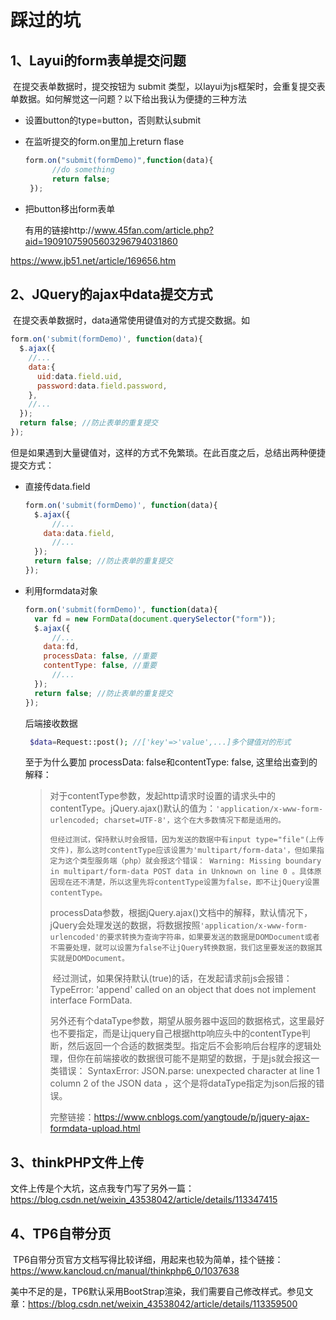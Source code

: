 # 踩过的坑

## 1、Layui的form表单提交问题

​	在提交表单数据时，提交按钮为 submit 类型，以layui为js框架时，会重复提交表单数据。如何解觉这一问题？以下给出我认为便捷的三种方法

- 设置button的type=button，否则默认submit

- 在监听提交的form.on里加上return flase

  ```js
  form.on("submit(formDemo)",function(data){
    	//do something
    	return false; 
   }); 
  ```

- 把button移出form表单

  有用的链接http://www.45fan.com/article.php?aid=19091075905603296794031860

https://www.jb51.net/article/169656.htm

## 2、JQuery的ajax中data提交方式

​	在提交表单数据时，data通常使用键值对的方式提交数据。如

```js
form.on('submit(formDemo)', function(data){
  $.ajax({
   	//...
    data:{
      uid:data.field.uid,
      password:data.field.password,
    },
  	//...
  });
  return false; //防止表单的重复提交
});
```

​	但是如果遇到大量键值对，这样的方式不免繁琐。在此百度之后，总结出两种便捷提交方式：

- 直接传data.field

  ```js
  form.on('submit(formDemo)', function(data){
    $.ajax({
     	//...
      data:data.field,
    	//...
    });
    return false; //防止表单的重复提交
  });
  ```

- 利用formdata对象

  ```js
  form.on('submit(formDemo)', function(data){
    var fd = new FormData(document.querySelector("form"));
    $.ajax({
     	//...
      data:fd,
      processData: false, //重要
      contentType: false, //重要
    	//...
    });
    return false; //防止表单的重复提交
  });
  ```

  后端接收数据

  ```php
   $data=Request::post(); //['key'=>'value',...]多个键值对的形式
  ```

  至于为什么要加 processData: false和contentType: false, 这里给出查到的解释：

  >
  >
  >​	对于contentType参数，发起http请求时设置的请求头中的contentType。jQuery.ajax()默认的值为：`'application/x-www-form-urlencoded; charset=UTF-8'，这个在大多数情况下都是适用的。`
  >
  >```
  >但经过测试，保持默认时会报错，因为发送的数据中有input type="file"(上传文件)，那么这时contentType应该设置为'multipart/form-data'，但如果指定为这个类型服务端（php）就会报这个错误： Warning: Missing boundary in multipart/form-data POST data in Unknown on line 0 。具体原因现在还不清楚，所以这里先将contentType设置为false，即不让jQuery设置contentType。
  >```
  >
  >processData参数，根据jQuery.ajax()文档中的解释，默认情况下，jQuery会处理发送的数据，将数据按照`'application/x-www-form-urlencoded'的要求转换为查询字符串，如果要发送的数据是DOMDocument或者不需要处理，就可以设置为false不让jQuery转换数据，我们这里要发送的数据其实就是DOMDocument。`
  >
  >​	经过测试，如果保持默认(true)的话，在发起请求前js会报错： TypeError: 'append' called on an object that does not implement interface FormData. 
  >
  >​	另外还有个dataType参数，期望从服务器中返回的数据格式，这里最好也不要指定，而是让jquery自己根据http响应头中的contentType判断，然后返回一个合适的数据类型。指定后不会影响后台程序的逻辑处理，但你在前端接收的数据很可能不是期望的数据，于是js就会报这一类错误： SyntaxError: JSON.parse: unexpected character at line 1 column 2 of the JSON data ，这个是将dataType指定为json后报的错误。
  >
  >完整链接：https://www.cnblogs.com/yangtoude/p/jquery-ajax-formdata-upload.html

  

  

## 3、thinkPHP文件上传

文件上传是个大坑，这点我专门写了另外一篇：https://blog.csdn.net/weixin_43538042/article/details/113347415



## 4、TP6自带分页

​	TP6自带分页官方文档写得比较详细，用起来也较为简单，挂个链接：https://www.kancloud.cn/manual/thinkphp6_0/1037638

​	美中不足的是，TP6默认采用BootStrap渲染，我们需要自己修改样式。参见文章：https://blog.csdn.net/weixin_43538042/article/details/113359500

